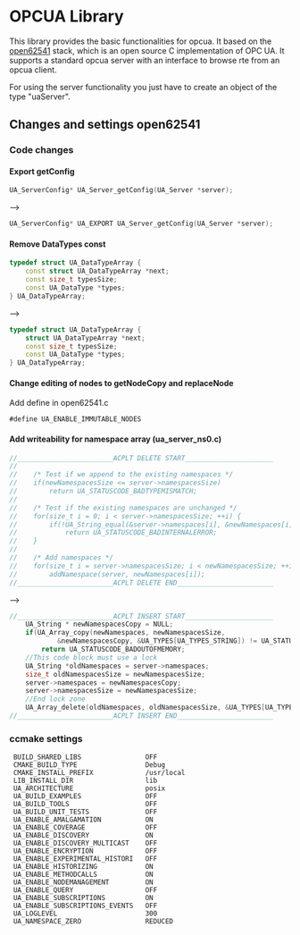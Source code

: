 # OPCUA Library
This library provides the basic functionalities for opcua. It based on the [open62541](http://www.open62541.org/) stack, which is an open source C implementation of OPC UA. It supports a standard opcua server with an interface to browse rte from an opcua client.

For using the server functionality you just have to create an object of the type "uaServer".

## Changes and settings open62541

### Code changes

#### Export getConfig
```cpp
UA_ServerConfig* UA_Server_getConfig(UA_Server *server);  
```
-->  

```cpp
UA_ServerConfig* UA_EXPORT UA_Server_getConfig(UA_Server *server);  
```
#### Remove DataTypes const
```cpp
typedef struct UA_DataTypeArray {  
    const struct UA_DataTypeArray *next;  
    const size_t typesSize;  
    const UA_DataType *types;  
} UA_DataTypeArray;  
```
-->  

```cpp
typedef struct UA_DataTypeArray {  
    struct UA_DataTypeArray *next;  
    const size_t typesSize;  
    const UA_DataType *types;  
} UA_DataTypeArray;  
```

#### Change editing of nodes to getNodeCopy and replaceNode 
Add define in open62541.c
```
#define UA_ENABLE_IMMUTABLE_NODES
```

#### Add writeability for namespace array (ua_server_ns0.c)
```cpp
//________________________ACPLT DELETE START______________________
//
//    /* Test if we append to the existing namespaces */
//    if(newNamespacesSize <= server->namespacesSize)
//        return UA_STATUSCODE_BADTYPEMISMATCH;
//
//    /* Test if the existing namespaces are unchanged */
//    for(size_t i = 0; i < server->namespacesSize; ++i) {
//        if(!UA_String_equal(&server->namespaces[i], &newNamespaces[i]))
//            return UA_STATUSCODE_BADINTERNALERROR;
//    }
//
//    /* Add namespaces */
//    for(size_t i = server->namespacesSize; i < newNamespacesSize; ++i)
//        addNamespace(server, newNamespaces[i]);
//________________________ACPLT DELETE END________________________
```
-->  

```cpp
//________________________ACPLT INSERT START______________________
    UA_String * newNamespacesCopy = NULL;
    if(UA_Array_copy(newNamespaces, newNamespacesSize,
    		&newNamespacesCopy, &UA_TYPES[UA_TYPES_STRING]) != UA_STATUSCODE_GOOD)
    	return UA_STATUSCODE_BADOUTOFMEMORY;
    //This code block must use a lock
    UA_String *oldNamespaces = server->namespaces;
    size_t oldNamespacesSize = newNamespacesSize;
    server->namespaces = newNamespacesCopy;
    server->namespacesSize = newNamespacesSize;
    //End lock zone
    UA_Array_delete(oldNamespaces, oldNamespacesSize, &UA_TYPES[UA_TYPES_STRING]);
//________________________ACPLT INSERT END________________________
```

### ccmake settings
```
 BUILD_SHARED_LIBS                OFF  
 CMAKE_BUILD_TYPE                 Debug  
 CMAKE_INSTALL_PREFIX             /usr/local  
 LIB_INSTALL_DIR                  lib  
 UA_ARCHITECTURE                  posix  
 UA_BUILD_EXAMPLES                OFF  
 UA_BUILD_TOOLS                   OFF  
 UA_BUILD_UNIT_TESTS              OFF  
 UA_ENABLE_AMALGAMATION           ON  
 UA_ENABLE_COVERAGE               OFF  
 UA_ENABLE_DISCOVERY              ON  
 UA_ENABLE_DISCOVERY_MULTICAST    OFF  
 UA_ENABLE_ENCRYPTION             OFF  
 UA_ENABLE_EXPERIMENTAL_HISTORI   OFF  
 UA_ENABLE_HISTORIZING            ON  
 UA_ENABLE_METHODCALLS            ON  
 UA_ENABLE_NODEMANAGEMENT         ON  
 UA_ENABLE_QUERY                  OFF  
 UA_ENABLE_SUBSCRIPTIONS          ON  
 UA_ENABLE_SUBSCRIPTIONS_EVENTS   OFF  
 UA_LOGLEVEL                      300  
 UA_NAMESPACE_ZERO                REDUCED
 ```